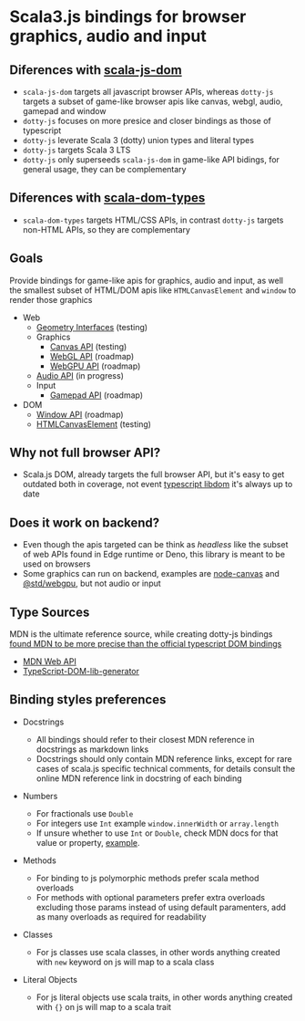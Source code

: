 # Scala3.js bindings for browser graphics, audio and input

## Diferences with [scala-js-dom](https://github.com/scala-js/scala-js-dom)
* `scala-js-dom` targets all javascript browser APIs, whereas `dotty-js` targets a subset of game-like browser apis like canvas, webgl, audio, gamepad and window
* `dotty-js` focuses on more presice and closer bindings as those of typescript
* `dotty-js` leverate Scala 3 (dotty) union types and literal types
* `dotty-js` targets Scala 3 LTS
* `dotty-js` only superseeds `scala-js-dom` in game-like API bidings, for general usage, they can be complementary

## Diferences with [scala-dom-types](https://github.com/raquo/scala-dom-types)
* `scala-dom-types` targets HTML/CSS APIs, in contrast `dotty-js` targets non-HTML APIs, so they are complementary

## Goals
Provide bindings for game-like apis for graphics, audio and input, as well the smallest subset of HTML/DOM apis like `HTMLCanvasElement` and `window` to render those graphics
* Web
   * [Geometry Interfaces](https://developer.mozilla.org/en-US/docs/Web/API/Geometry_Interfaces) (testing)
   * Graphics
      * [Canvas API](https://developer.mozilla.org/en-US/docs/Web/API/Canvas_API) (testing)
      * [WebGL API](https://developer.mozilla.org/en-US/docs/Web/API/WebGL_API) (roadmap)
      * [WebGPU API](https://developer.mozilla.org/en-US/docs/Web/API/WebGPU_API) (roadmap)
   * [Audio API](https://developer.mozilla.org/en-US/docs/Web/API/Web_Audio_API) (in progress)
   * Input
      * [Gamepad API](https://developer.mozilla.org/en-US/docs/Web/API/Gamepad_API) (roadmap)
* DOM
   * [Window API](https://developer.mozilla.org/en-US/docs/Web/API/Window) (roadmap)
   * [HTMLCanvasElement](https://developer.mozilla.org/en-US/docs/Web/API/HTMLCanvasElement) (testing)

## Why not full browser API?
* Scala.js DOM, already targets the full browser API, but it's easy to get outdated both in coverage, not event [typescript libdom](https://github.com/microsoft/TypeScript-DOM-lib-generator) it's always up to date

## Does it work on backend?
* Even though the apis targeted can be think as *headless* like the subset of web APIs found in Edge runtime or Deno, this library is meant to be used on browsers
* Some graphics can run on backend, examples are [node-canvas](https://github.com/Automattic/node-canvas) and [@std/webgpu](https://jsr.io/@std/webgpu), but not audio or input

## Type Sources
MDN is the ultimate reference source, while creating dotty-js bindings [found MDN to be more precise than the official typescript DOM bindings](https://github.com/microsoft/TypeScript-DOM-lib-generator/issues/1808)
* [MDN Web API](https://developer.mozilla.org/en-US/docs/Web/API)   
* [TypeScript-DOM-lib-generator](https://github.com/microsoft/TypeScript-DOM-lib-generator)

## Binding styles preferences
* Docstrings
   * All bindings should refer to their closest MDN reference in docstrings as markdown links
   * Docstrings should only contain MDN reference links, except for rare cases of scala.js specific technical comments, for details consult the online MDN reference link in docstring of each binding

* Numbers
   * For fractionals use `Double`
   * For integers use `Int` example `window.innerWidth` or `array.length`
   * If unsure whether to use `Int` or `Double`, check MDN docs for that value or property, [example](https://developer.mozilla.org/en-US/docs/Web/API/Window/innerHeight#value).

* Methods
   * For binding to js polymorphic methods prefer scala method overloads
   * For methods with optional parameters prefer extra overloads excluding those params instead of using default paramenters, add as many overloads as required for readability

* Classes
   * For js classes use scala classes, in other words anything created with `new` keyword on js will map to a scala class

* Literal Objects
   * For js literal objects use scala traits, in other words anything created with `{}` on js will map to a scala trait
